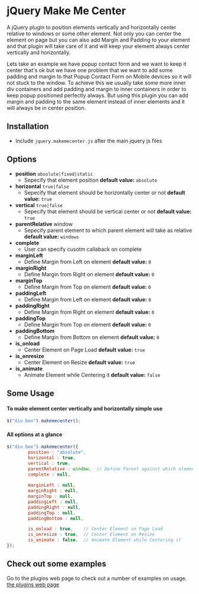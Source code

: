 # jQuery Make Me Center
A jQuery plugin to position elements vertically and horizontally center relative to windows or some other element. Not only you can center the element on page but you can also add Margin and Padding to your element and that plugin will take care of it and will keep your element always center vertically and horizontally.

Lets take an example we have popup contact form and we want to keep it center that's ok but we have one problem that we want to add some padding and margin to that Popup Contact Form on Mobile devices so it will not stuck to the window. To achieve this we usually take some more inner div containers and add padding and margin to inner containers in order to keep popup positioned perfectly always. But using this plugin you can add margin and padding to the same element instead of inner elements and it will always be in center position.

## Installation
- Include `jquery.makemecenter.js` after the main jquery js files

## Options
* **position**  `absolute|fixed|static`   
	* Sepecify that element position **default value:** `absolute`
* **horizontal**  `true|false`
	* Sepecify that element should be horizontally center or not **default value:** `true`
* **vertical**  `true|false`   
	* Sepecify that element should be vertical center or not **default value:** `true`
* **parentRelative** window 
	* Sepecify parent element to which parent element will take as relative **default value:** `windows`
* **complete** 
	* User can specify cusotm callaback on complete 
* **marginLeft**
	* Define Margin from Left on element **default value:** `0`
* **marginRight**
	* Define Margin from Right on element **default value:** `0`
* **marginTop**
	* Define Margin from Top on element **default value:** `0`
* **paddingLeft**
	* Define Margin from Left on element **default value:** `0`
* **paddingRight**
	* Define Margin from Right on element **default value:** `0`
* **paddingTop**
	* Define Margin from Top on element **default value:** `0`
* **paddingBottom**
	* Define Margin from Bottom on element **default value:** `0`
* **is_onload**
	* Center Element on Page Load **default value:** `true`
* **is_onresize**
	* Center Element on Resize **default value:** `true`
* **is_animate**
	* Animate Element while Centering it **default value:** `false`


## Some Usage

#### To make element center vertically and horizontally simple use
```javascript
$("div.box").makemecenter();
```

#### All options at a glance
```javascript
$("div.box").makemecenter({
		position : "absolute",
		horizontal : true,
		vertical : true,
		parentRelative : window,  // Define Parent against which elements needs to be centered
		complete : null,
		
		marginLeft : null,
		marginRight : null,
		marginTop : null,
		paddingLeft : null,
		paddingRight : null,
		paddingTop : null,
		paddingBottom : null,

		is_onload : true,    // Center Element on Page Load
		is_onresize : true,  // Center Element on Resize
		is_animate : false,  // Animate Element while Centering it
});
```

## Check out some examples

Go to the plugins web page to check out a number of examples on usage.
[the plugins web page](http://tenbullstech.github.io/jquery-make-me-center)
